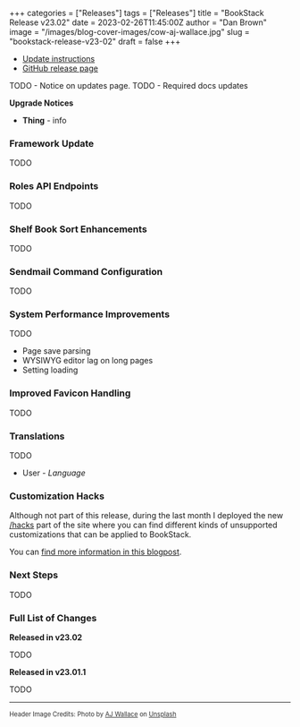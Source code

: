 +++
categories = ["Releases"]
tags = ["Releases"]
title = "BookStack Release v23.02"
date = 2023-02-26T11:45:00Z
author = "Dan Brown"
image = "/images/blog-cover-images/cow-aj-wallace.jpg"
slug = "bookstack-release-v23-02"
draft = false
+++


* [Update instructions](https://www.bookstackapp.com/docs/admin/updates)
* [GitHub release page](https://github.com/BookStackApp/BookStack/releases/tag/v23.02)

TODO - Notice on updates page.
TODO - Required docs updates

**Upgrade Notices**

- **Thing** - info

<!-- {{<yt W7I2Hlcj1QA>}} -->

### Framework Update

TODO

### Roles API Endpoints

TODO

### Shelf Book Sort Enhancements

TODO

### Sendmail Command Configuration

TODO

### System Performance Improvements

TODO

- Page save parsing
- WYSIWYG editor lag on long pages
- Setting loading

### Improved Favicon Handling

TODO

### Translations

TODO

- User - *Language*


### Customization Hacks

Although not part of this release, during the last month I deployed the new [/hacks](/hacks) part of the site
where you can find different kinds of unsupported customizations that can be applied to BookStack.

You can [find more information in this blogpost](http://localhost:1313/blog/hacks-on-the-site/).


### Next Steps

TODO


### Full List of Changes

**Released in v23.02**

TODO

**Released in v23.01.1**

TODO

----

<span style="font-size: 0.8em;opacity:0.9;">Header Image Credits: <span>Photo by <a href="https://unsplash.com/@alejandrowallace?utm_source=unsplash&utm_medium=referral&utm_content=creditCopyText">AJ Wallace</a> on <a href="https://unsplash.com/photos/1H64_-WVjWs?utm_source=unsplash&utm_medium=referral&utm_content=creditCopyText">Unsplash</a></span></span>
